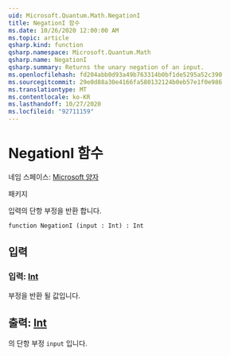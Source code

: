 ```yaml
---
uid: Microsoft.Quantum.Math.NegationI
title: NegationI 함수
ms.date: 10/26/2020 12:00:00 AM
ms.topic: article
qsharp.kind: function
qsharp.namespace: Microsoft.Quantum.Math
qsharp.name: NegationI
qsharp.summary: Returns the unary negation of an input.
ms.openlocfilehash: fd204abb0d93a49b763314b0bf1de5295a52c390
ms.sourcegitcommit: 29e0d88a30e4166fa580132124b0eb57e1f0e986
ms.translationtype: MT
ms.contentlocale: ko-KR
ms.lasthandoff: 10/27/2020
ms.locfileid: "92711159"
---
```

# <a name="negationi-function"></a>NegationI 함수

네임 스페이스: [Microsoft 양자](xref:Microsoft.Quantum.Math)

패키지 [](https://nuget.org/packages/)


입력의 단항 부정을 반환 합니다.

```qsharp
function NegationI (input : Int) : Int
```


## <a name="input"></a>입력

### <a name="input--int"></a>입력: [Int](xref:microsoft.quantum.lang-ref.int)

부정을 반환 될 값입니다.



## <a name="output--int"></a>출력: [Int](xref:microsoft.quantum.lang-ref.int)

의 단항 부정 `input` 입니다.